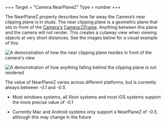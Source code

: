+++
Target = "Camera.NearPlaneZ"
Type = number
+++

The NearPlaneZ property describes how far away the Camera’s near clipping plane is in studs. The near clipping plane is a geometric plane that sits in-front of the [Camera's](https://developer.roblox.com/api-reference/class/Camera) [Camera.CFrame](https://developer.roblox.com/api-reference/property/Camera/CFrame). Anything between this plane and the camera will not render. This creates a cutaway view when viewing objects at very short distances. See the images below for a visual example of this:![A demonstration of how the near clipping plane resides in front of the camera's view][1]![A demonstration of how anything falling behind the clipping plane is not rendered][2]The value of NearPlaneZ varies across different platforms, but is currently always between *-0.1* and *-0.5*. - Most windows systems, all Xbox systems and most iOS systems support the more precise value of *-0.1* - Currently Mac and Android systems only support a NearPlaneZ of *-0.5*, although this may change in the future[1]: https://developer.roblox.com/assets/5b65d852858e507e4016d57d/NearPlaneZ1.jpg[2]: https://developer.roblox.com/assets/5b65d85c858e507e4016d583/NearPlaneZ2.jpg